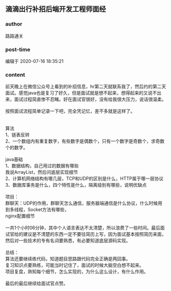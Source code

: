 ## 滴滴出行补招后端开发工程师面经
### author 
路路通关
### post-time 

编辑于  2020-07-16 18:35:21
### content 
<div class="post-topic-des nc-post-content">
 前天晚上在微信公众号上看到的补招信息，hr第二天就联系我了，然后约的第二天面试。感觉java也是复习了好久，但是面试就是想不起来，想得起来的又说不出来，面试过程简直惨不忍睹。好在面试官很好，没有给我很大压力，说话很温柔。
 <br/>
 <br/>
 按照面试流程简单记录一下吧，完全凭记忆，差不多就是这样了。
 <br/>
 <br/>
 <br/>
 算法
 <br/>
 1、链表反转
 <br/>
 2、一个数组内有重复数字，有些数字是偶数个，只有一个数字是奇数个，求奇数个的数字。
 <br/>
 <br/>
 java基础
 <br/>
 1、数据结构，自己用过的数据有哪些
 <br/>
 我说ArrayList，然后问底层实现细节
 <br/>
 2、计算机网络结构有哪几层，TCP和UDP的区别是什么，HTTP属于哪一层协议
 <br/>
 3、数据库事务是什么，四个特性是什么，隔离级别有哪些，说明优缺点
 <br/>
 <br/>
 项目：
 <br/>
 群聊天：UDP的作用，群聊天怎么通信，服务器端通信是什么协议，什么时候用到多线程，Socket方法有哪些，
 <br/>
 <div>
  nginx配置细节
 </div>
 <div>
  <br/>
 </div>
 <div>
  <span>
   一共1个小时06分钟，其中个人语言表达不太清楚，所以浪费了一些时间。最后面试官给的建议是不清楚的东西一定不要往简历上写，因为面试基本按照简历来面，然后对一些技术的专有名词要熟悉，有必要知道底层源码实现。
  </span>
  <br/>
  <br/>
 </div>
 <div>
  总结：
 </div>
 <div>
  <span>
   算法还要继续练代码，知道题目思路跟代码完全正确是两回事。
  </span>
  <br/>
 </div>
 复习知识点要熟练，可能当时记住了，面试的时候大脑空白想不起来。
 <br/>
 <div>
  项目复盘，熟知每个细节，怎么实现的，为什么这么设计，有什么作用。
 </div>
 <div>
  <br/>
 </div>
 最后的最后继续给面试官点赞。
 <br/>
 <div>
  <br/>
 </div>
</div>
